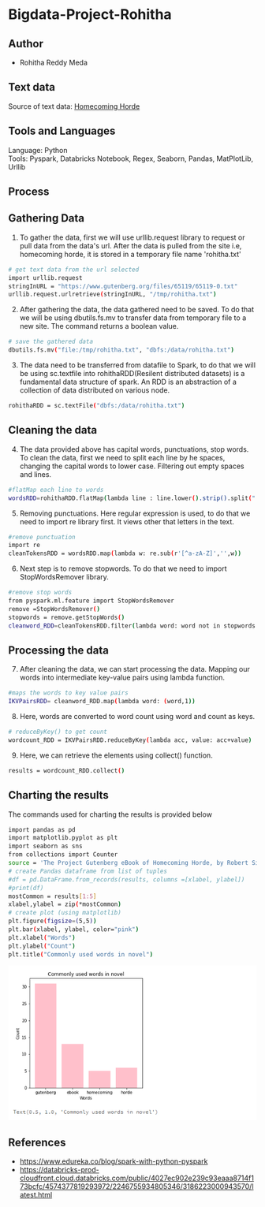 # Bigdata-Project-Rohitha
## Author
- Rohitha Reddy Meda
## Text data
Source of text data: [Homecoming Horde](https://www.gutenberg.org/files/65119/65119-0.txt)
## Tools and Languages
Language: Python  
Tools: Pyspark, Databricks Notebook, Regex, Seaborn, Pandas, MatPlotLib, Urllib
## Process
## Gathering Data
1. To gather the data, first we will use urllib.request library to request or pull data from the data's url. After the data is pulled from the site i.e, homecoming horde, it is stored in a temporary file name 'rohitha.txt'
```Bash
# get text data from the url selected
import urllib.request
stringInURL = "https://www.gutenberg.org/files/65119/65119-0.txt"
urllib.request.urlretrieve(stringInURL, "/tmp/rohitha.txt")
```
2. After gathering the data, the data gathered need to be saved. To do that we will be using dbutils.fs.mv to transfer data from temporary file to a new site. The command returns a boolean value.
```Bash
# save the gathered data
dbutils.fs.mv("file:/tmp/rohitha.txt", "dbfs:/data/rohitha.txt")
```
3. The data need to be transferred from datafile to Spark, to do that we will be using sc.textfile into rohithaRDD(Resilent distributed datasets) is a fundamental data structure of spark. An RDD is an abstraction of a collection of data distributed on various node.
```Bash
rohithaRDD = sc.textFile("dbfs:/data/rohitha.txt")
```
## Cleaning the data
4. The data provided above has capital words, punctuations, stop words. To clean the data, first we need to split each line by he spaces, changing the capital words to lower case. Filtering out empty spaces and lines. 
```Bash
#flatMap each line to words 
wordsRDD=rohithaRDD.flatMap(lambda line : line.lower().strip().split(" "))
```
5. Removing punctuations. Here regular expression is used, to do that we need to import re library first. It views other that letters in the text.
```Bash
#remove punctuation
import re
cleanTokensRDD = wordsRDD.map(lambda w: re.sub(r'[^a-zA-Z]','',w))
```
6. Next step is to remove stopwords. To do that we need to import StopWordsRemover library. 
```Bash
#remove stop words
from pyspark.ml.feature import StopWordsRemover
remove =StopWordsRemover()
stopwords = remove.getStopWords()
cleanword_RDD=cleanTokensRDD.filter(lambda word: word not in stopwords
```
## Processing the data
7. After cleaning the data, we can start processing the data. Mapping our words into intermediate key-value pairs using lambda function.
```Bash
#maps the words to key value pairs
IKVPairsRDD= cleanword_RDD.map(lambda word: (word,1))
```
8. Here, words are converted to word count using word and count as keys.
```Bash
# reduceByKey() to get count
wordcount_RDD = IKVPairsRDD.reduceByKey(lambda acc, value: acc+value)
```
9. Here, we can retrieve the elements using collect() function. 
```Bash
results = wordcount_RDD.collect()
```
## Charting the results
The commands used for charting the results is provided below
```Bash
import pandas as pd
import matplotlib.pyplot as plt
import seaborn as sns
from collections import Counter
source = 'The Project Gutenberg eBook of Homecoming Horde, by Robert Silverberg'
# create Pandas dataframe from list of tuples
#df = pd.DataFrame.from_records(results, columns =[xlabel, ylabel]) 
#print(df)
mostCommon = results[1:5]
xlabel,ylabel = zip(*mostCommon)
# create plot (using matplotlib)
plt.figure(figsize=(5,5))
plt.bar(xlabel, ylabel, color="pink")
plt.xlabel("Words")
plt.ylabel("Count")
plt.title("Commonly used words in novel")
```
![Image](https://github.com/Rohitha12/bigdata-project/blob/main/barchart.PNG)
## References
- https://www.edureka.co/blog/spark-with-python-pyspark
- https://databricks-prod-cloudfront.cloud.databricks.com/public/4027ec902e239c93eaaa8714f173bcfc/4574377819293972/2246755934805346/3186223000943570/latest.html
